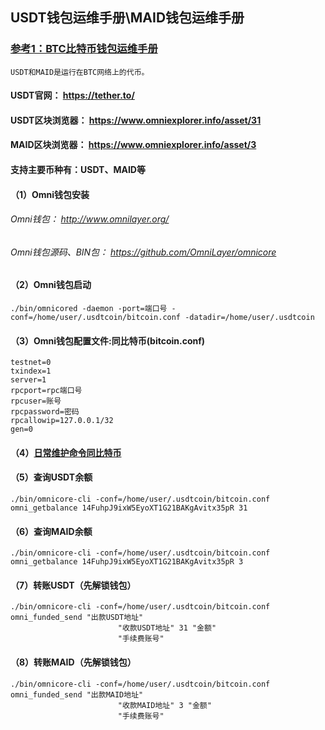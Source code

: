 ## USDT钱包运维手册\MAID钱包运维手册

### [参考1：BTC比特币钱包运维手册](BTC.md)
`USDT和MAID是运行在BTC网络上的代币。`

#### USDT官网：  https://tether.to/
#### USDT区块浏览器： https://www.omniexplorer.info/asset/31
#### MAID区块浏览器： https://www.omniexplorer.info/asset/3

#### 支持主要币种有：USDT、MAID等

#### （1）Omni钱包安装
###### Omni钱包： http://www.omnilayer.org/
###### Omni钱包源码、BIN包： https://github.com/OmniLayer/omnicore

#### （2）Omni钱包启动
`./bin/omnicored -daemon -port=端口号 -conf=/home/user/.usdtcoin/bitcoin.conf -datadir=/home/user/.usdtcoin`

#### （3）Omni钱包配置文件:同比特币(bitcoin.conf)
```
testnet=0
txindex=1
server=1
rpcport=rpc端口号
rpcuser=账号
rpcpassword=密码
rpcallowip=127.0.0.1/32
gen=0
```

#### （4）[日常维护命令同比特币](BTC.md)
####
#### （5）查询USDT余额
`./bin/omnicore-cli -conf=/home/user/.usdtcoin/bitcoin.conf omni_getbalance 14FuhpJ9ixW5EyoXT1G21BAKgAvitx35pR 31`

#### （6）查询MAID余额
`./bin/omnicore-cli -conf=/home/user/.usdtcoin/bitcoin.conf omni_getbalance 14FuhpJ9ixW5EyoXT1G21BAKgAvitx35pR 3`

#### （7）转账USDT（先解锁钱包）
```
./bin/omnicore-cli -conf=/home/user/.usdtcoin/bitcoin.conf omni_funded_send "出款USDT地址" 
                        "收款USDT地址" 31 "金额" 
                        "手续费账号"
```

#### （8）转账MAID（先解锁钱包）
```
./bin/omnicore-cli -conf=/home/user/.usdtcoin/bitcoin.conf omni_funded_send "出款MAID地址" 
                        "收款MAID地址" 3 "金额" 
                        "手续费账号"
```
